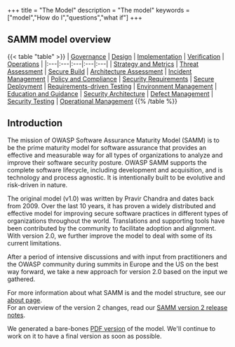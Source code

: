 +++
title = "The Model"
description = "The model"
keywords = ["model","How do I","questions","what if"]
+++

## SAMM model overview

{{< table "table" >}}
| <a href="/model/governance">Governance</a> | <a href="/model/design">Design</a> | <a href="/model/implementation">Implementation</a> | <a href="/model/verification">Verification</a> | <a href="/model/operations">Operations</a> |
|:---|:---|:---|:---|:---|
| <a href="/model/governance/strategy-and-metrics">Strategy and Metrics</a> | <a href="/model/design/threat-assessment">Threat Assessment</a> | <a href="/model/implementation/secure-build">Secure Build</a> | <a href="/model/verification/architecture-assessment">Architecture Assessment</a> | <a href="/model/operations/incident-management">Incident Management</a>
| <a href="/model/governance/policy-and-compliance">Policy and Compliance</a> | <a href="/model/design/security-requirements">Security Requirements</a> | <a href="/model/implementation/secure-deployment">Secure Deployment</a> | <a href="/model/verification/requirements-driven-testing">Requirements-driven Testing</a> | <a href="/model/operations/environment-management">Environment Management</a>
| <a href="/model/governance/education-and-guidance">Education and Guidance</a> | <a href="/model/design/security-architecture">Security Architecture</a> | <a href="/model/implementation/defect-management">Defect Management</a> | <a href="/model/verification/security-testing">Security Testing</a> | <a href="/model/operations/operational-management">Operational Management</a>
{{% /table %}}

## Introduction

The mission of OWASP Software Assurance Maturity Model (SAMM) is to be the prime maturity model for software assurance that provides an effective and measurable way for all types of organizations to analyze and improve their software security posture. OWASP SAMM supports the complete software lifecycle, including development and acquisition, and is technology and process agnostic. It is intentionally built to be evolutive and risk-driven in nature.

The original model (v1.0) was written by Pravir Chandra and dates back from 2009. Over the last 10 years, it has proven a widely distributed and effective model for improving secure software practices in different types of organizations throughout the world. Translations and supporting tools have been contributed by the community to facilitate adoption and alignment. With version 2.0, we further improve the model to deal with some of its current limitations.

After a period of intensive discussions and with input from practitioners and the OWASP community during summits in Europe and the US on the best way forward, we take a new approach for version 2.0 based on the input we gathered.

For more information about what SAMM is and the model structure, see our [about page](/about).  
For an overview of the version 2 changes, read our [SAMM version 2 release notes](/release-notes-v2).

We generated a bare-bones [PDF version](https://github.com/OWASP/samm/blob/master/Supporting%20Resources/v2.0/OWASP-SAMM-v2.0.pdf) of the model. We'll continue to work on it to have a final version as soon as possible.
